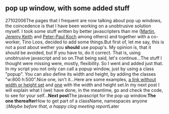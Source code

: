 <article><h1>pop up window, with some added stuff</h1><time><span class="day">27</span><span class="month">10</span><span class="year">2006</span></time>The pages that I frequent are now talking about pop up windows, the coincedence is that I have been working on a unobtrusive solution myself. I took some stuff written by better javascripters than me (<a title="martin's page" href="http://www.windgazer.nl">Martin</a>,  <a title="domscripting" href="http://www.domscripting.com/book/sample/">Jeremy Keith</a> and <a title="ppk, whose book I am reading now." href="http://www.quirksmode.org">Peter-Paul Koch</a> among others) and together with a co-worker, Tino Loos, decided to add some things.But first of, let me say, this is not a post about wether you <strong>should</strong> use popup's. My opinion is, that it should be avoided, but If you have to, do it correct. That is, using unobtrusive javascript and so on.That being said, let's continue...<!--more-->The stuff I thought were missing were, mostly, flexibility. So I went and added just that. In my script you not only can call a popup window, just by using a class "popup". You can also define its width and height, by adding the classes "w:800 h:500".Nice one, isn't it...Here are some examples, <a class="popup" title="martin's blog" href="http://pebble.windgazer.nl">a link without width or height set</a> and <a class="popup w:800 h:600" title="domscripting" href="http://www.domscripting.com">one</a> with the  width and height set.In my next post I will explain what I (we) have done, in the meantime, go and check the code, to see for your self...<strong>Next post</strong>The javascript for the pop up window.<strong>The one thereafter</strong>How to get part of a className, namespaces anyone :)<em>Maybe before that, a happy clog meeting report</em>Later</article>